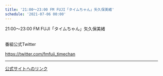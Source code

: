```yaml
---
title: '21:00～23:00 FM FUJI「タイムちゃん」矢久保美緒'
schedule: '2021-07-06 00:00'
---
```


<div id="detailBody"> <p>  21:00～23:00 FM FUJI「タイムちゃん」矢久保美緒 </p> <p>  <br/>  番組公式Twitter </p> <p>  <a href="https://twitter.com/fmfuji_timechan" target="_blank">   https://twitter.com/fmfuji_timechan  </a> </p></div>

---
[公式サイトへのリンク]('http://www.nogizaka46.com/schedule/2021/07/062320.php?member=mio-yakubo&category=&monthly=202107')